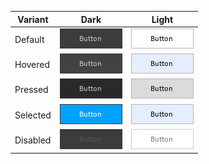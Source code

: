 | Variant | Dark | Light |
| ------- | ---- | ----- |
| Default | ![](../img/button/dark/default.png) | ![](../img/button/light/default.png) |
| Hovered | ![](../img/button/dark/hovered.png) | ![](../img/button/light/hovered.png) |
| Pressed | ![](../img/button/dark/pressed.png) | ![](../img/button/light/pressed.png) |
| Selected | ![](../img/button/dark/selected.png) | ![](../img/button/light/selected.png) |
| Disabled | ![](../img/button/dark/disabled.png) | ![](../img/button/light/disabled.png) |